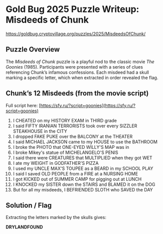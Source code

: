 # Gold Bug 2025 Puzzle Writeup: Misdeeds of Chunk
https://goldbug.cryptovillage.org/puzzles/2025/MisdeedsOfChunk/

## Puzzle Overview
The *Misdeeds of Chunk* puzzle is a playful nod to the classic movie *The Goonies* (1985). Participants were presented with a series of clues referencing Chunk’s infamous confessions. Each misdeed had a skull marking a specific letter, which when extracted in order revealed the flag.

## Chunk’s 12 Misdeeds (from the movie script)
Full script here: [https://sfy.ru/?script=goonies](https://sfy.ru/?script=goonies)

1. I CHEATED on my HISTORY EXAM in THIRD grade
2. I said FIFTY IRANIAN TERRORISTS took over every SIZZLER STEAKHOUSE in the CITY
3. I dropped FAKE PUKE over the BALCONY at the THEATER
4. I said MICHAEL JACKSON came to my HOUSE to use the BATHROOM
5. I broke the PHOTO that ONE-EYED WILLY'S MAP was in
6. I broke Mikey's statue of MICHELANGELO'S PENIS
7. I said there were CREATURES that MULTIPLIED when they got WET
8. I ate my WEIGHT in GODFATHER'S PIZZA
9. I used my UNCLE MAX'S TOUPEE as a BEARD in my SCHOOL PLAY
10. I said I saved OLD PEOPLE from a FIRE at a NURSING HOME
11. I got KICKED out of SUMMER CAMP for pigging out at LUNCH
12. I KNOCKED my SISTER down the STAIRS and BLAMED it on the DOG
13. But for all my misdeeds, I BEFRIENDED SLOTH who SAVED the DAY

## Solution / Flag
Extracting the letters marked by the skulls gives:

**DRYLANDFOUND**
